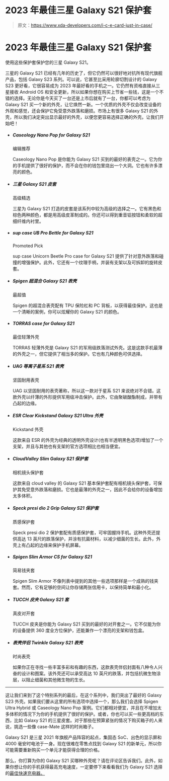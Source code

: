 # 2023 年最佳三星 Galaxy S21 保护套

> 原文：<https://www.xda-developers.com/i-c-e-card-just-in-case/>

# 2023 年最佳三星 Galaxy S21 保护套

使用这些保护套保护您的三星 Galaxy S21。

三星的 Galaxy S21 已经有几年的历史了，但它仍然可以很好地对抗所有现代旗舰产品，包括 Galaxy S23 系列。可以说，它甚至比采用轮廓切割设计的 Galaxy S23 更好看，它很容易成为 2023 年最好看的手机之一。它仍然有资格直接从三星接收 Android OS 和安全更新，所以如果你想在购买上节省一些钱，这是一个不错的选择。无论你是今天买了一台还是上市后就有了一台，你都可以考虑为 Galaxy S21 买一个新的外壳，让它焕然一新。一个优质的外壳不仅会改变设备的外观和感觉，还会保护它免受意外跌落和磨损。市场上有很多 Galaxy S21 的外壳，所以我们决定突出显示最好的外壳，以便您更容易选择正确的外壳。让我们开始吧！

*   ##### Caseology Nano Pop for Galaxy S21

    编辑推荐

    Caseology Nano Pop 是你能为 Galaxy S21 买到的最好的表壳之一。它为你的手机提供了很好的保护，而不会在你的钱包里烧出一个大洞。它也有许多漂亮的颜色。

*   ##### 三星 Galaxy S21 皮套

    高级精选

    三星为 Galaxy S21 打造的皮套是该系列中较为高级的选择之一。它有黑色和棕色两种颜色，都是用高级皮革制成的。你还可以得到重音铝按钮和柔软的超细纤维内衬里。

*   ##### sup case UB Pro Bettle for Galaxy S21

    Promoted Pick

    sup case Unicorn Beetle Pro case for Galaxy S21 提供了针对意外跌落和碰撞的增强保护。此外，它还有一个纹理手柄，并装有支架以及可拆卸的旋转皮套。

*   ##### Spigen 超混合 Galaxy S21 表壳

    最超值

    Spigen 的超混合表壳配有 TPU 保险杠和 PC 背板，以获得最佳保护。这也是一个清晰的案例，你可以炫耀你的 Galaxy S21 的颜色。

*   ##### TORRAS case for Galaxy S21

    最佳轻薄外壳

    TORRAS 轻薄外壳是 Galaxy S21 的军用级跌落测试外壳。这是这款手机最薄的外壳之一，但它提供了相当多的保护。它也有几种颜色可供选择。

*   ##### UAG 等离子星系 S21 表壳

    坚固耐用表壳

    UAG 以坚固耐用的表壳著称，所以这一款对于星系 S21 来说绝对不会错。这款外壳以纤薄的外形提供军用级冲击保护。此外，它由聚碳酸酯制成，并带有凸起的边缘。

*   ##### ESR Clear Kickstand Galaxy S21 Ultra 外壳

    Kickstand 外壳

    这款来自 ESR 的外壳为经典的透明外壳设计(也有半透明黑色选项)增加了一个支架，并且与其他也有支架的官方选项相比也相当便宜。

*   ##### CloudValley Slim Galaxy S21 保护套

    相机镜头保护套

    这款来自 cloud valley 的 Galaxy S21 基本保护套配有相机镜头保护套，可保护其免受意外跌落和磨损。它也是最薄的外壳之一，因此不会给你的设备增加太多体积。

*   ##### Speck presi dio 2 Grip Galaxy S21 保护套

    质感保护套

    Speck presi dio 2 保护套配有质感保护套，可牢固握持手机。这种外壳还提供高达 13 英尺的跌落保护，并涂有抗菌材料，以减少细菌的生长。此外，外壳上有凸起的边缘来保护手机屏幕。

*   ##### Spigen Slim Armor CS for Galaxy S21

    简易钱夹套

    Spigen Slim Armor 不像列表中提到的其他一些选项那样是一个成熟的钱夹套。然而，它有足够的空间让你存储两张信用卡，以保持简单和最小化。

*   ##### TUCCH 皮夹 Galaxy S21 套

    真皮对开套

    TUCCH 皮夹是你能为 Galaxy S21 买到的最好的对开套之一。它不仅能为你的设备提供 360 度全方位保护，还能兼作一个漂亮的支架和钱包盒。

*   ##### 表壳伴侣 Twinkle Galaxy S21 表壳

    时尚表壳

    如果你正在寻找一些丰富多彩和有趣的东西，这款表壳伴侣封面有八种令人兴奋的设计和图案。该外壳还可以承受高达 10 英尺的跌落，并包括抗微生物涂层，以阻止细菌和其他微生物的生长。

* * *

这让我们来到了这个特别系列的最后，在这个系列中，我们突出了最好的 Galaxy S23 外壳。如果我们要从这里的所有选项中选择一个，那么我们会选择 Spigen Ultra Hybrid 或 Caseology Nano Pop 案例。它们都相对便宜，并且在不增加太多体积的情况下为你的手机提供了很好的保护。或者，你也可以买一些更高档的东西，比如 Galaxy S21 的三星皮套。对于那些在预算紧张的情况下购买箱子的人来说，挑选一些像 case-Mate 这样的时尚箱子。

Galaxy S21 是三星 2021 年旗舰产品阵容的起点，集固态 SoC、出色的显示屏和 4000 毫安时电池于一身。现在很难在零售点找到 Galaxy S21 的新单元，所以你可能需要重新购买一个单元才能获得合理的价格。

那么，你打算为你的 Galaxy S21 买哪种外壳呢？请在评论区告诉我们。此外，如果你想让你的手机获得最高充电速度，一定要停下来看看我们为 Galaxy S21 选择的[最佳快速充电器。](https://www.xda-developers.com/best-galaxy-s21-fast-chargers/)